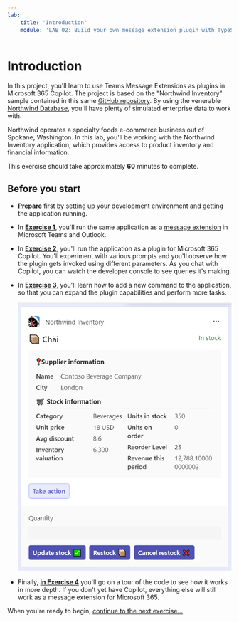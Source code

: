 ```yaml
---
lab:
    title: 'Introduction'
    module: 'LAB 02: Build your own message extension plugin with TypeScript (TS) for Microsoft 365 Copilot'
---
```


# Introduction

In this project, you'll learn to use Teams Message Extensions as plugins in Microsoft 365 Copilot. The project is based on the "Northwind Inventory" sample contained in this same [GitHub repository](https://github.com/OfficeDev/Copilot-for-M365-Plugins-Samples/tree/main/samples/msgext-northwind-inventory-ts). By using the venerable [Northwind Database](https://learn.microsoft.com/dotnet/framework/data/adonet/sql/linq/downloading-sample-databases), you'll have plenty of simulated enterprise data to work with.

Northwind operates a specialty foods e-commerce business out of Spokane, Washington. In this lab, you'll be working with the Northwind Inventory application, which provides access to product inventory and financial information.

This exercise should take approximately **60** minutes to complete.

## Before you start

- [**Prepare**](./2-prepare-development-environment.md) first by setting up your development environment and getting the application running.

- In [**Exercise 1**](./3-exercise-1-run-message-extension.md), you'll run the same application as a [message extension](https://learn.microsoft.com/microsoftteams/platform/messaging-extensions/what-are-messaging-extensions) in Microsoft Teams and Outlook.

- In [**Exercise 2**](./4-exercise-2-run-copilot-plugin.md), you'll run the application as a plugin for Microsoft 365 Copilot. You'll experiment with various prompts and you'll observe how the plugin gets invoked using different parameters. As you chat with Copilot, you can watch the developer console to see queries it's making.

- In [**Exercise 3**](./5-exercise-3-add-new-command.md), you'll learn how to add a new command to the application, so that you can expand the plugin capabilities and perform more tasks.

  ![Screenshot of an adaptive card displaying a product.](../media/1-00-product-card-only.png)

- Finally, [**in Exercise 4**](./6-exercise-4-explore-plugin-source-code.md) you'll go on a tour of the code to see how it works in more depth. If you don't yet have Copilot, everything else will still work as a message extension for Microsoft 365.

When you're ready to begin, [continue to the next exercise...](./2-prepare-development-environment.md)